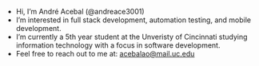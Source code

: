 - Hi, I’m André Acebal (@andreace3001)
- I’m interested in full stack development, automation testing, and mobile development. 
- I’m currently a 5th year student at the Unveristy of Cincinnati studying information technology with a focus in software development.
- Feel free to reach out to me at: acebalao@mail.uc.edu
